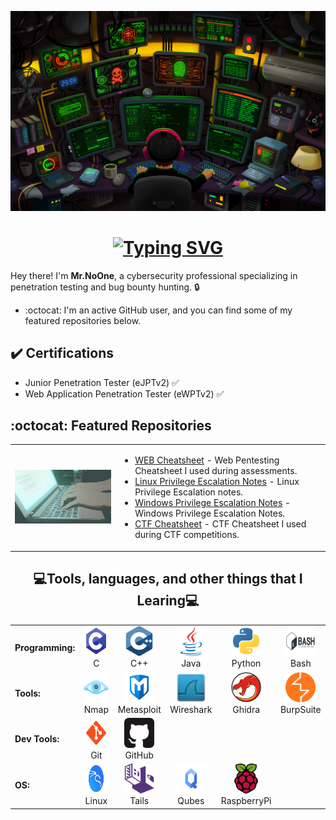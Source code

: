![MasterHead](Pics/original.jpg)

<h1 align="center">
<a href="https://git.io/typing-svg"><img src="https://readme-typing-svg.herokuapp.com?font=Rowdies+&weight=900&size=27&duration=5004&pause=1015&color=31F725FF&background=060E1A00&vCenter=true&width=439&height=58&lines=Hello%2CThere!!!+%F0%9F%91%8B+;This+is+Mr.NoOne++%3A)..;Nice+to+meet+you+%F0%9F%98%87..." alt="Typing SVG" /></a>
</h1>


Hey there! I'm __Mr.NoOne__, a cybersecurity professional specializing in penetration testing and bug bounty hunting. :lock:

- :octocat: I'm an active GitHub user, and you can find some of my featured repositories below.


## :heavy_check_mark: Certifications

- Junior Penetration Tester (eJPTv2) :white_check_mark:
- Web Application Penetration Tester (eWPTv2) :white_check_mark:

## :octocat: Featured Repositories

<table>
  <tr>
    <td><img src="Pics/typing.gif" width="300"></td>
    <td>
      <ul>
        <li><a href="https://github.com/Chittu13/web">WEB Cheatsheet</a> - Web Pentesting Cheatsheet I used during assessments.</li>
        <li><a href="https://github.com/Chittu13/Linux-Privilege-Escalation-Notes">Linux Privilege Escalation Notes</a> - Linux Privilege Escalation notes.</li>
        <li><a href="https://github.com/Chittu13/Windows-Privilege-Escalation-Notes">Windows Privilege Escalation Notes</a> - Windows Privilege Escalation Notes.</li>
        <li><a href="https://github.com/Chittu13/CTF">CTF Cheatsheet</a> - CTF Cheatsheet I used during CTF competitions.</li>
      </ul>
    </td>
  </tr>
</table>













<h2 align="center">💻Tools, languages, and other things that I Learing💻</h2>
<div align=center>
<table>
  <tr>
    <td align="left" width="100">
      <b>Programming:</b>
    </td>
        <td align="center" width="96">
      <a href="https://www.programiz.com/c-programming" target="_blank" rel="noopener noreferrer">
        <img src="Pics/new/c.svg" width="48" height="48"  />
      </a>
      <br>C
    </td>
        <td align="center" width="96">
      <a href="https://www.learncpp.com/" target="_blank" rel="noopener noreferrer">
        <img src="Pics/new/c%2B%2B.svg" width="48" height="48"  />
      </a>
      <br>C++
    </td>
        <td align="center" width="96"> 
      <a href="https://www.java.com" target="_blank" rel="noopener noreferrer">
        <img src="https://raw.githubusercontent.com/devicons/devicon/master/icons/java/java-original.svg  " width="48" height="48"  />
      </a>
      <br>Java
    </td>
    <td align="center" width="100">
      <a href="https://www.learnpython.org/" target="_blank" rel="noopener noreferrer">
        <img src="Pics/new/python.svg" width="48" height="48"&theme=algolia&border_radius=5  />
      </a>
      <br>Python
    </td>
    <td align="center" width="96">
      <a href="https://learn-bash.org/" target="_blank" rel="noopener noreferrer">
        <img src="Pics/new/full_colored_dark.svg" width="48" height="48"  />
      </a>
      <br>Bash
    </td>
      </tr>
  <tr>
    <td align="left" width="100">
      <b>Tools:</b>
    </td>
    <td align="center" width="96">
      <a href="https://nmap.org/" target="_blank" rel="noopener noreferrer">
         <img src="Pics/new/nmap.svg" width="48" height="48"  />
      </a>
      <br>Nmap
    </td>
        <td align="center" width="96">
      <a href="https://www.metasploit.com/" target="_blank" rel="noopener noreferrer">
        <img src="Pics/new/metasploit.png" width="48" height="48"&theme=algolia&border_radius=5 />
      </a>
      <br>Metasploit
    </td>
        <td align="center" width="96">
      <a href="https://www.wireshark.org/" target="_blank" rel="noopener noreferrer">
        <img src="Pics/new/wireshark.svg" width="48" height="48" alt="TypeScript" />
      </a>
      <br>Wireshark
    </td>
        <td align="center" width="96">
      <a href="https://ghidra-sre.org/" target="_blank" rel="noopener noreferrer">
        <img src="Pics/new/ghidra.svg" width="48" height="48"  />
      </a>
      <br>Ghidra
    </td>
        <td align="center" width="96">
      <a href="https://portswigger.net/" target="_blank" rel="noopener noreferrer">
        <img src="Pics/new/burpsuite.svg" width="48" height="48"  />
      </a>
      <br>BurpSuite
    </td>
  </tr>
    <tr>
    <td align="left" width="100">
      <b>Dev Tools:</b>
    </td>
      <td align="center"  width="96">
      <a href="https://www.w3schools.com/git/default.asp" target="_blank" rel="noopener noreferrer">
        <img src="Pics/new/git.svg" width="48" height="48"  />
      </a>
      <br>Git
    </td>
    <td align="center"  width="96">
      <a href="https://github.com" target="_blank" rel="noopener noreferrer">
        <img src="Pics/new/github1.svg" width="48" height="48"  />
      </a>
      <br>GitHub
    </td>
    </tr>
  <tr>
    <td align="left" width="100">
      <b>OS:</b>
    </td>
      <td align="center" width="96">
      <a href="https://www.kali.org/" target="_blank" rel="noopener noreferrer">
        <img src="Pics/new/kali-linux.svg" width="48" height="48"  />
      </a>
      <br>Linux
    </td>
    <td align="center" width="96">
      <a href="https://tails.net/" target="_blank" rel="noopener noreferrer">
        <img src="Pics/new/tails.svg" width="48" height="48"  />
      </a>
      <br>Tails
    </td>
        <td align="center" width="96">
      <a href="https://www.qubes-os.org/" target="_blank" rel="noopener noreferrer">
        <img src="Pics/new/Qubes.svg" width="48" height="48"  />
      </a>
      <br>Qubes
    </td>
    <td align="center" width="96">
      <a href="https://www.raspberrypi.com/" target="_blank" rel="noopener noreferrer">
        <img src="Pics/new/raspberrypi.svg" width="48" height="48"  />
      </a>
      <br>RaspberryPi
    </td>
    </tr>
</table>
</div>







